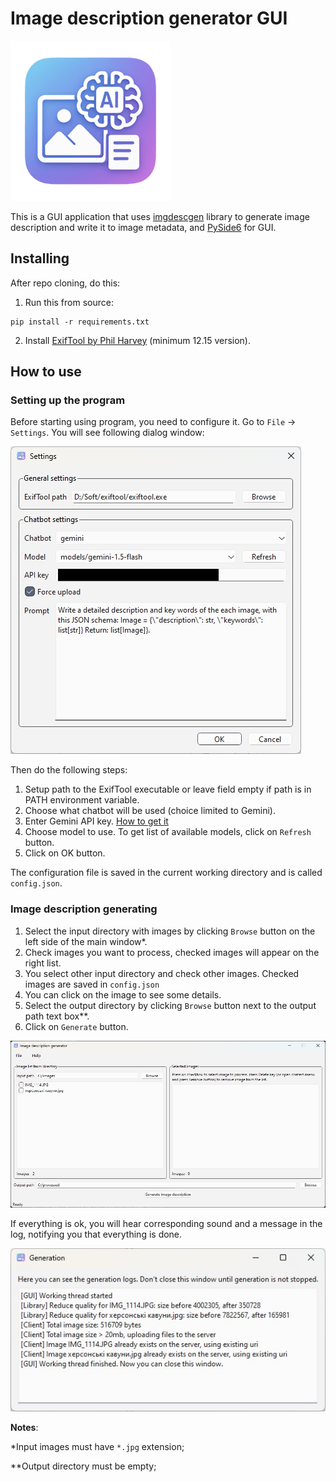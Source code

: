 # Image description generator GUI

![icon](gui/icon_256.png)

This is a GUI application that uses [imgdescgen](https://github.com/JusicP/imgdescgen) library to generate image description and write it to image metadata, and [PySide6](https://pypi.org/project/PySide6/) for GUI.

## Installing
After repo cloning, do this:
1. Run this from source:
```
pip install -r requirements.txt
```
2. Install [ExifTool by Phil Harvey](https://exiftool.org/) (minimum 12.15 version).

## How to use
### Setting up the program
Before starting using program, you need to configure it. Go to `File` -> `Settings`.
You will see following dialog window:

![Settings dialog](screenshots/settings.jpg)

Then do the following steps:

1. Setup path to the ExifTool executable or leave field empty if path is in PATH environment variable.
2. Choose what chatbot will be used (choice limited to Gemini).
3. Enter Gemini API key. [How to get it](https://ai.google.dev/gemini-api/docs/api-key)
4. Choose model to use. To get list of available models, click on `Refresh` button.
5. Click on OK button.

The configuration file is saved in the current working directory and is called `config.json`.

### Image description generating 
1. Select the input directory with images by clicking `Browse` button on the left side of the main window*.
2. Check images you want to process, checked images will appear on the right list.
4. You select other input directory and check other images. Checked images are saved in `config.json`
5. You can click on the image to see some details.
6. Select the output directory by clicking `Browse` button next to the output path text box**.
7. Click on `Generate` button.

![Main window](screenshots/main_window.jpg)

If everything is ok, you will hear corresponding sound and a message in the log, notifying you that everything is done.

![Generation window](screenshots/generation_window.jpg)

**Notes**:

*Input images must have `*.jpg` extension;

**Output directory must be empty;